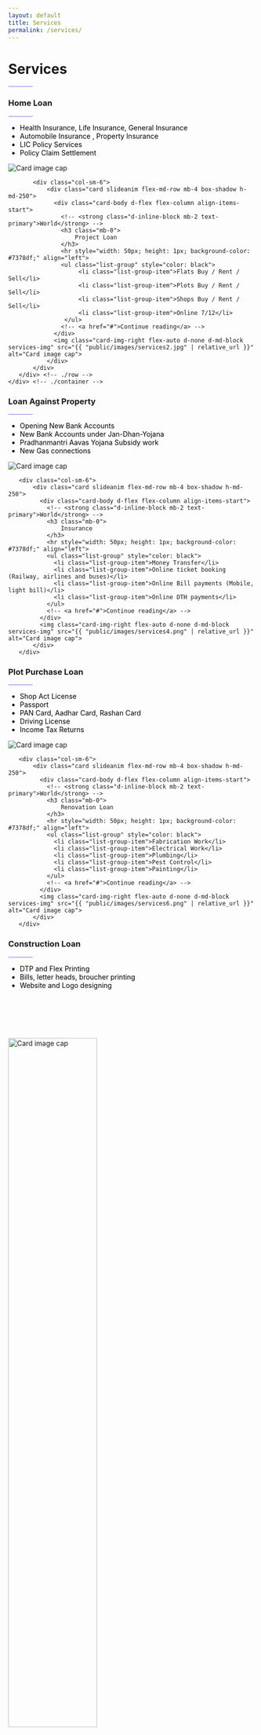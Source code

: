 ```yaml
---
layout: default
title: Services
permalink: /services/
---
```


<div id="bg-jumbotron" class="jumbotron jumbotron-fluid">
  <div class="container">
    <h1 class="times animated zoomIn" id="bg-jumbotron-text">Services</h1>
    <hr style="width: 50px; height: 1px; background-color: #7378df;" align="left">
  </div>
</div>

<div class="section">
    <div class="container">
       <div class="row animated zoomIn">
           <div class="col-sm-6">
                <div class="card slideanim flex-md-row mb-4 box-shadow h-md-250">
                  <div class="card-body d-flex flex-column align-items-start">
                    <!-- <strong class="d-inline-block mb-2 text-primary">World</strong> -->
                    <h3 class="mb-0">
                        Home Loan
                    </h3>
                    <hr style="width: 50px; height: 1px; background-color: #7378df;" align="left">
                    <ul class="list-group" style="color: black">
                        <li class="list-group-item">Health Insurance, Life Insurance, General Insurance</li>
                        <li class="list-group-item">Automobile Insurance , Property Insurance</li>
                        <li class="list-group-item">LIC Policy Services</li>
                        <li class="list-group-item">Policy Claim Settlement</li>
                   </ul>
                    <!-- <a href="#">Continue reading</a> -->
                  </div>
                  <img class="card-img-right flex-auto d-none d-md-block services-img" src="{{ "public/images/services1.png" | relative_url }}" alt="Card image cap">
                </div>
           </div>

           <div class="col-sm-6">
               <div class="card slideanim flex-md-row mb-4 box-shadow h-md-250">
                 <div class="card-body d-flex flex-column align-items-start">
                   <!-- <strong class="d-inline-block mb-2 text-primary">World</strong> -->
                   <h3 class="mb-0">
                       Project Loan
                   </h3>
                   <hr style="width: 50px; height: 1px; background-color: #7378df;" align="left">
                   <ul class="list-group" style="color: black">
                        <li class="list-group-item">Flats Buy / Rent / Sell</li>
                        <li class="list-group-item">Plots Buy / Rent / Sell</li>
                        <li class="list-group-item">Shops Buy / Rent / Sell</li>
                        <li class="list-group-item">Online 7/12</li>
                    </ul>
                   <!-- <a href="#">Continue reading</a> -->
                 </div>
                 <img class="card-img-right flex-auto d-none d-md-block services-img" src="{{ "public/images/services2.jpg" | relative_url }}" alt="Card image cap">
               </div>
           </div>
       </div> <!-- ./row -->
    </div> <!-- ./container -->
</div>

<div class="container">
   <div class="row animated zoomIn">
       <div class="col-sm-6">
            <div class="card slideanim flex-md-row mb-4 box-shadow h-md-250">
              <div class="card-body d-flex flex-column align-items-start">
                <!-- <strong class="d-inline-block mb-2 text-primary">World</strong> -->
                <h3 class="mb-0">
                    Loan Against Property
                </h3>
                <hr style="width: 50px; height: 1px; background-color: #7378df;" align="left">
                <ul class="list-group" style="color: black">
                  <li class="list-group-item">Opening New Bank Accounts</li>
                  <li class="list-group-item">New Bank Accounts under Jan-Dhan-Yojana</li>
                  <li class="list-group-item">Pradhanmantri Aavas Yojana Subsidy work</li>
                  <li class="list-group-item">New Gas connections</li>
                </ul>
                <!-- <a href="#">Continue reading</a> -->
              </div>
              <img class="card-img-right flex-auto d-none d-md-block services-img" src="{{ "public/images/services3.jpg" | relative_url }}" alt="Card image cap">
            </div>
       </div>

       <div class="col-sm-6">
           <div class="card slideanim flex-md-row mb-4 box-shadow h-md-250">
             <div class="card-body d-flex flex-column align-items-start">
               <!-- <strong class="d-inline-block mb-2 text-primary">World</strong> -->
               <h3 class="mb-0">
                   Insurance
               </h3>
               <hr style="width: 50px; height: 1px; background-color: #7378df;" align="left">
               <ul class="list-group" style="color: black">
                 <li class="list-group-item">Money Transfer</li>
                 <li class="list-group-item">Online ticket booking (Railway, airlines and buses)</li>
                 <li class="list-group-item">Online Bill payments (Mobile, light bill)</li>
                 <li class="list-group-item">Online DTH payments</li>
               </ul>
               <!-- <a href="#">Continue reading</a> -->
             </div>
             <img class="card-img-right flex-auto d-none d-md-block services-img" src="{{ "public/images/services4.png" | relative_url }}" alt="Card image cap">
           </div>
       </div>
   </div> <!-- ./row -->
</div> <!-- ./container -->

<div class="container">
   <div class="row animated zoomIn">
       <div class="col-sm-6">
            <div class="card slideanim flex-md-row mb-4 box-shadow h-md-250">
              <div class="card-body d-flex flex-column align-items-start">
                <!-- <strong class="d-inline-block mb-2 text-primary">World</strong> -->
                <h3 class="mb-0">
                    Plot Purchase Loan
                </h3>
                <hr style="width: 50px; height: 1px; background-color: #7378df;" align="left">
                <ul class="list-group" style="color: black">
                  <li class="list-group-item">Shop Act License</li>
                  <li class="list-group-item">Passport</li>
                  <li class="list-group-item">PAN Card, Aadhar Card, Rashan Card</li>
                  <li class="list-group-item">Driving License</li>
                  <li class="list-group-item">Income Tax Returns</li>
                </ul>
                <!-- <a href="#">Continue reading</a> -->
              </div>
              <img class="card-img-right flex-auto d-none d-md-block services-img" src="{{ "public/images/services5.jpg" | relative_url }}" alt="Card image cap">
            </div>
       </div>

       <div class="col-sm-6">
           <div class="card slideanim flex-md-row mb-4 box-shadow h-md-250">
             <div class="card-body d-flex flex-column align-items-start">
               <!-- <strong class="d-inline-block mb-2 text-primary">World</strong> -->
               <h3 class="mb-0">
                   Renovation Loan
               </h3>
               <hr style="width: 50px; height: 1px; background-color: #7378df;" align="left">
               <ul class="list-group" style="color: black">
                 <li class="list-group-item">Fabrication Work</li>
                 <li class="list-group-item">Electrical Work</li>
                 <li class="list-group-item">Plumbing</li>
                 <li class="list-group-item">Pest Control</li>
                 <li class="list-group-item">Painting</li>
               </ul>
               <!-- <a href="#">Continue reading</a> -->
             </div>
             <img class="card-img-right flex-auto d-none d-md-block services-img" src="{{ "public/images/services6.png" | relative_url }}" alt="Card image cap">
           </div>
       </div>
   </div> <!-- ./row -->
</div> <!-- ./container -->

<div class="container">
   <div class="row animated zoomIn">
       <div class="col-sm-6">
            <div class="card slideanim flex-md-row mb-4 box-shadow h-md-250">
              <div class="card-body d-flex flex-column align-items-start">
                <!-- <strong class="d-inline-block mb-2 text-primary">World</strong> -->
                <h3 class="mb-0">
                    Construction Loan
                </h3>
                <hr style="width: 50px; height: 1px; background-color: #7378df;" align="left">
                <ul class="list-group" style="color: black">
                  <li class="list-group-item">DTP and Flex Printing</li>
                  <li class="list-group-item">Bills, letter heads, broucher printing</li>
                  <li class="list-group-item">Website and Logo designing</li>
                </ul>
                <!-- <a href="#">Continue reading</a> -->
              </div>
              <img class="card-img-right flex-auto d-none d-md-block services-img" src="{{ "public/images/services7.jpg" | relative_url }}" alt="Card image cap" style="padding-top: 17%; height: 60%;">
            </div>
       </div>

       <div class="col-sm-6">
           <div class="card slideanim flex-md-row mb-4 box-shadow h-md-250">
             <div class="card-body d-flex flex-column align-items-start">
               <!-- <strong class="d-inline-block mb-2 text-primary">World</strong> -->
               <h3 class="mb-0">
                   Personal Loan
               </h3>
               <hr style="width: 50px; height: 1px; background-color: #7378df;" align="left">
               <ul class="list-group" style="color: black">
                  <li class="list-group-item">All types of vehicles on rent</li>
                </ul>
               <!-- <a href="#">Continue reading</a> -->
             </div>
             <img class="card-img-right flex-auto d-none d-md-block services-img" src="{{ "public/images/services8.jpg" | relative_url }}" alt="Card image cap" style="padding-top: 17%; height: 60%;">
           </div>
       </div>
   </div> <!-- ./row -->
</div> <!-- ./container -->
